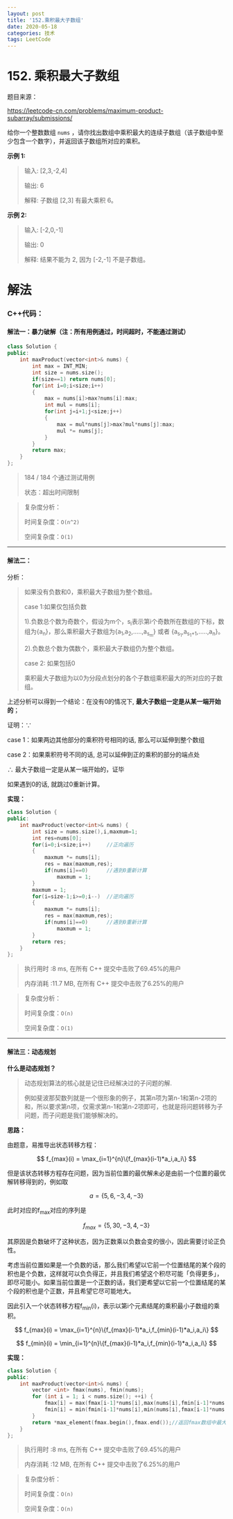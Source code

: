 ```yaml
---
layout: post
title: '152.乘积最大子数组'
date: 2020-05-18
categories: 技术
tags: LeetCode
---
```


# 152. 乘积最大子数组

题目来源：

https://leetcode-cn.com/problems/maximum-product-subarray/submissions/

给你一个整数数组 `nums` ，请你找出数组中乘积最大的连续子数组（该子数组中至少包含一个数字），并返回该子数组所对应的乘积。

**示例 1:**

> 输入: [2,3,-2,4]
>
> 输出: 6
>
> 解释: 子数组 [2,3] 有最大乘积 6。

**示例 2:**

> 输入: [-2,0,-1]
>
> 输出: 0
>
> 解释: 结果不能为 2, 因为 [-2,-1] 不是子数组。



# 解法

### C++代码：

#### 解法一：暴力破解（注：所有用例通过，时间超时，不能通过测试）

```c++
class Solution {
public:
    int maxProduct(vector<int>& nums) {
        int max = INT_MIN;
        int size = nums.size();
        if(size==1) return nums[0];
        for(int i=0;i<size;i++)
        {
            max = nums[i]>max?nums[i]:max;
            int mul = nums[i];
            for(int j=i+1;j<size;j++)
            {
                max = mul*nums[j]>max?mul*nums[j]:max;
                mul *= nums[j];
            }
        }
        return max;
    }
};
```

>184 / 184 个通过测试用例
>
>状态：超出时间限制

>复杂度分析：
>
>时间复杂度：`O(n^2)`
>
>空间复杂度：`O(1)`

---

#### 解法二：

分析：

>如果没有负数和0，乘积最大子数组为整个数组。
>
>case 1:如果仅包括负数
>
>1).负数总个数为奇数个，假设为m个，s<sub>i</sub>表示第i个奇数所在数组的下标，数组为{a<sub>n</sub>}，那么乘积最大子数组为{a<sub>1</sub>,a<sub>2</sub>,.....,a<sub>s<sub>m</sub></sub>} 或者 {a<sub>s<sub>1</sub></sub>,a<sub>s<sub>1</sub>+1</sub>,.....,a<sub>n</sub>}。
>
>2).负数总个数为偶数个，乘积最大子数组仍为整个数组。
>
>case 2: 如果包括0
>
>乘积最大子数组为以0为分段点划分的各个子数组乘积最大的所对应的子数组。

上述分析可以得到一个结论：在没有0的情况下, **最大子数组一定是从某一端开始的**；

证明：∵

case 1：如果两边其他部分的乘积符号相同的话, 那么可以延伸到整个数组

case 2：如果乘积符号不同的话, 总可以延伸到正的乘积的部分的端点处

∴  最大子数组一定是从某一端开始的，证毕

如果遇到0的话, 就跳过0重新计算。

**实现：**

```c++
class Solution {
public:
    int maxProduct(vector<int>& nums) {
        int size = nums.size(),i,maxmum=1;
        int res=nums[0];
        for(i=0;i<size;i++)     //正向遍历
        {
            maxmum *= nums[i];
            res = max(maxmum,res);
            if(nums[i]==0)      //遇到0重新计算
                maxmum = 1;
        }
        maxmum = 1;
        for(i=size-1;i>=0;i--)  //逆向遍历
        {
            maxmum *= nums[i];
            res = max(maxmum,res);
            if(nums[i]==0)      //遇到0重新计算
                maxmum = 1;
        }
        return res;
    }
};
```

>执行用时 :8 ms, 在所有 C++ 提交中击败了69.45%的用户
>
>内存消耗 :11.7 MB, 在所有 C++ 提交中击败了6.25%的用户

> 复杂度分析：
>
> 时间复杂度：`O(n)`
>
> 空间复杂度：`O(1)`

---

#### 解法三：动态规划

**什么是动态规划？**

>动态规划算法的核心就是记住已经解决过的子问题的解.
>
>​		例如斐波那契数列就是一个很形象的例子，其第n项为第n-1和第n-2项的和，所以要求第n项，仅需求第n-1和第n-2项即可，也就是将问题转移为子问题，而子问题是我们能够解决的。

**思路：**

由题意，易推导出状态转移方程：


$$
f_{max}(i) = \max_{i=1}^{n}\{f_{max}(i-1)*a_i,a_i\}
$$


但是该状态转移方程存在问题，因为当前位置的最优解未必是由前一个位置的最优解转移得到的，例如取


$$
a=\{5,6,-3,4,-3\}
$$


此时对应的f<sub>max</sub>对应的序列是


$$
f_{max} = \{5,30,-3,4,-3\}
$$


其原因是负数破坏了这种状态，因为正数乘以负数会变的很小，因此需要讨论正负性。

考虑当前位置如果是一个负数的话，那么我们希望以它前一个位置结尾的某个段的积也是个负数，这样就可以负负得正，并且我们希望这个积尽可能「负得更多」，即尽可能小。如果当前位置是一个正数的话，我们更希望以它前一个位置结尾的某个段的积也是个正数，并且希望它尽可能地大。

因此引入一个状态转移方程f<sub>min</sub>(i)，表示以第i个元素结尾的乘积最小子数组的乘积。


$$
f_{max}(i) = \max_{i=1}^{n}\{f_{max}(i-1)*a_i,f_{min}(i-1)*a_i,a_i\}
$$




$$
f_{min}(i) = \min_{i=1}^{n}\{f_{max}(i-1)*a_i,f_{min}(i-1)*a_i,a_i\}
$$



**实现：**

```c++
class Solution {
public:
    int maxProduct(vector<int>& nums) {
        vector <int> fmax(nums), fmin(nums);
        for (int i = 1; i < nums.size(); ++i) {
            fmax[i] = max(fmax[i-1]*nums[i],max(nums[i],fmin[i-1]*nums[i]));
            fmin[i] = min(fmin[i-1]*nums[i],min(nums[i],fmax[i-1]*nums[i]));
        }
        return *max_element(fmax.begin(),fmax.end());//返回fmax数组中最大的元素
    }
};
```

> 执行用时 :8 ms, 在所有 C++ 提交中击败了69.45%的用户
>
> 内存消耗 :12 MB, 在所有 C++ 提交中击败了6.25%的用户

>复杂度分析：
>
>时间复杂度：`O(n)`
>
>空间复杂度：`O(n)`
